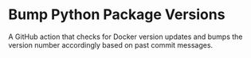 # Bump Python Package Versions

A GitHub action that checks for Docker version updates and bumps the version number accordingly based on past commit messages.